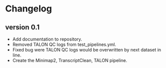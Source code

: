 Changelog
==========

<!--
Newest changes should be on top.

This document is user facing. Please word the changes in such a way
that users understand how the changes affect the new version.
-->

version 0.1
---------------------------
+ Add documentation to repository.
+ Removed TALON QC logs from test_pipelines.yml.
+ Fixed bug were TALON QC logs would be overwritten by next dataset in line.
+ Create the Minimap2, TranscriptClean, TALON pipeline.
